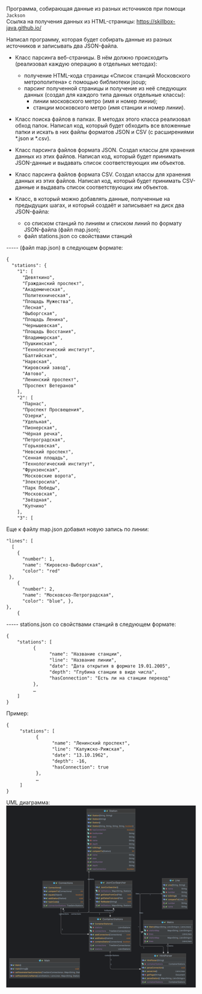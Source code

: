 Программа, собирающая данные из разных источников при помощи `Jackson`
<br>Ссылка на получения данных из HTML-страницы: https://skillbox-java.github.io/

Напиcал программу, которая будет собирать данные из разных источников и записывать два JSON-файла.

* Класс парсинга веб-страницы. В нём должно происходить (реализовал каждую операцию в отдельных методах):
  + получение HTML-кода страницы «Список станций Московского метрополитена» с помощью библиотеки jsoup;
  + парсинг полученной страницы и получение из неё следующих данных (создал для каждого типа данных отдельные классы):
    - линии московского метро (имя и номер линии);
    - станции московского метро (имя станции и номер линии).
 
* Класс поиска файлов в папках. В методах этого класса реализовал обход папок. Написал код, который будет обходить все вложенные папки и искать в них файлы форматов JSON и CSV (с расширениями *.json и *.csv).
 
* Класс парсинга файлов формата JSON. Cоздал классы для хранения данных из этих файлов. Написал код, который будет принимать JSON-данные и выдавать список соответствующих им объектов.
 
* Класс парсинга файлов формата CSV. Создал классы для хранения данных из этих файлов. Написал код, который будет принимать CSV-данные и выдавать список соответствующих им объектов.
 
* Класс, в который можно добавлять данные, полученные на предыдущих шагах, и который создаёт и записывает на диск два JSON-файла:
  + со списком станций по линиям и списком линий по формату JSON-файла (файл map.json);
  + файл stations.json со свойствами станций 

----- (файл map.json)  в следующем формате:

```
{
  "stations": {
    "1": [
      "Девяткино",
      "Гражданский проспект",
      "Академическая",
      "Политехническая",
      "Площадь Мужества",
      "Лесная",
      "Выборгская",
      "Площадь Ленина",
      "Чернышевская",
      "Площадь Восстания",
      "Владимирская",
      "Пушкинская",
      "Технологический институт",
      "Балтийская",
      "Нарвская",
      "Кировский завод",
      "Автово",
      "Ленинский проспект",
      "Проспект Ветеранов"
    ],
    "2": [
      "Парнас",
      "Проспект Просвещения",
      "Озерки",
      "Удельная",
      "Пионерская",
      "Чёрная речка",
      "Петроградская",
      "Горьковская",
      "Невский проспект",
      "Сенная площадь",
      "Технологический институт",
      "Фрунзенская",
      "Московские ворота",
      "Электросила",
      "Парк Победы",
      "Московская",
      "Звёздная",
      "Купчино"
    ],
    "3": [
```
Еще к файлу map.json добавил новую запись по линии:
```
"lines": [
  [
    {
      "number": 1,
      "name": "Кировско-Выборгская",
      "color": "red"    
 },
    {
      "number": 2, 
      "name": "Московско-Петроградская",
      "color": "blue", },
},
    {
```
----- stations.json со свойствами станций в следующем формате: 
```
{
    "stations": [
          {
                "name": "Название станции",
                "line": "Название линии",
                "date": "Дата открытия в формате 19.01.2005",
                "depth": "Глубина станции в виде числа",
                "hasConnection": "Есть ли на станции переход"
          },
          …
    ]
}
```
Пример:
```
{
     "stations": [
           {
                 "name": "Ленинский проспект",
                 "line": "Калужско-Рижская",
                 "date": "13.10.1962",
                 "depth": -16,
                 "hasConnection": true
           },
           …
     ]
}
```
UML диаграмма:
![UML diagram](https://github.com/amirkenesbay/json-csv-parser/blob/master/MoscowMetroJsonCsvParser.png)
